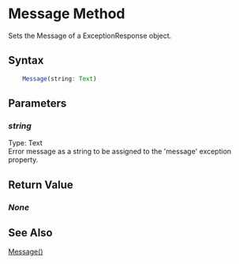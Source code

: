 # Message Method
Sets the Message of a ExceptionResponse object.

## Syntax
```javascript
	Message(string: Text)
```

## Parameters
### *string*
Type: Text<br/>
Error message as a string to be assigned to the 'message' exception property.

## Return Value
### *None*

## See Also
[Message()](./message1.md)<br />
